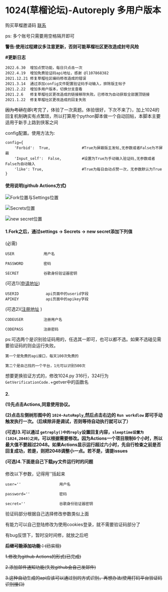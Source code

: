 # 1024(草榴论坛)-Autoreply 多用户版本

购买草榴邀请码 [联系](https://t.me/honus_chat_bot)

ps: 多个账号只需要用空格隔开即可

**警告:使用过程建议多注意更新，否则可能草榴社区更改造成封号风险**

**#更新日志**

```
2022.6.30  增加点赞功能，每日只点击一次  
2022.4.19  增加免费验证码api地址，感谢 @l107868382
2021.12.21 修复草榴社区编码修改造成的错误
2021.3.14  通过添加config文件配置验证码手动输入，排除版主帖子
2021.2.22  增加多用户版本，切换分支查看
2021.2.6   修复草榴社区更改造成的链接移除失败。已修改为自动获取全部置顶链接
2021.1.22  修复草榴社区更改造成的回复失败
```

~~因为考研在即~~(考完了，体验了一次真题。体验很好，下次不来了)，加上1024的回复机制确实有点繁琐，所以打算用个python脚本做一个自动回帖，本脚本主要适用于新手上路到侠客之间

config配置。使用方法为:

```
config={
    'Forbid':  True,              #True为屏蔽版主发帖,无参数或者False为不屏蔽
    'Input_self':  False,         #设置为True为手动输入验证码,无参数或者False为自动输入
    'like': True,                 #True为每日自动点赞一次，无参数默认为True
}
```

<h4>使用说明(github Actions方式)</h4>

![Fork位置与Settings位置](https://fastly.jsdelivr.net/gh/0honus0/1024-Autoreply@Multi_User/doc/fork%20and%20settings.png)

![Secrets位置](https://fastly.jsdelivr.net/gh/0honus0/1024-Autoreply@Multi_User/doc/Secrets.png)

![new secret位置](https://fastly.jsdelivr.net/gh/0honus0/1024-Autoreply@Multi_User/doc/new%20Secret.png)

<h4>1.Fork之后，通过settings -> Secrets -> new secret添加下列值</h4>

(必需)

```
USER             用户名

PASSWORD         密码

SECRET           谷歌身份验证器密钥
```

(可选1)([申请地址](https://apitruecaptcha.org/))

```
USERID            api页面中的userid字段
APIKEY            api页面中的apikey字段
```

(可选2)([注册地址](http://ttshitu.com/register.html?inviter=3d92d1b2371f487d9072430a93bb043c) )

```
CODEUSER         注册用户名

CODEPASS         注册密码
```

ps:可选两个是识别验证码用的，任选其一即可，也可以都不选。如果不选碰见需要验证码的则会运行失败。

```
第一个是免费的api接口，每天100次免费的

第二个是自己找的一个平台，1元可以识别500次
```

想要更换验证方式的，修改1024.py 316行，324行为 `GetVerificationCode.`+getver中的函数名

<h4>
2.

(1)先点击Actions,同意使用协议。

(2)点击左侧树形图中的 `1024-AutoReply`,然后点击右边的 `Run workdlow` 即可手动触发执行一次。（后续除非是调试，否则等待自动执行就可以了）

(可选)3.可以通过 `getreply()中的reply`设置回复内容，`sleeptime设置为(1024,2048)之间`，可以根据需要修改。因为Actions一个项目限制6个小时，所以最大值不要超过2048。如果Actions显示运行超过六小时，先自行检查之前是否回复成功，若是，则把2048调整小一点。若不是，请提issues

(可选)4.下面是自己下载py文件运行时的问题

</h4>

修改以下参数，记得用''括起来

```
user=''                 用户名

password=''             密码

secret=''               谷歌身份验证器密钥
```

验证码部分根据自己选择修改参数类似上面

有能力可以自己登陆修改为使用cookies登录，就不需要验证码部分了

有bug反馈下，暂时没时间修，就放之后吧

~~**后继可能添加功能：**(已实现)~~

~~1.修改为github Actions的形式(已完成)~~

~~2.添加邮件通知功能(失败github会自己发邮件)~~

~~3.这种自动生成的api应该可以通过别的方式识别，再想办法(使用打码平台验证码识别接口)~~
